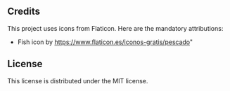 ## Credits

This project uses icons from Flaticon. Here are the mandatory attributions:

- Fish icon by https://www.flaticon.es/iconos-gratis/pescado"



## License

This license is distributed under the MIT license.
